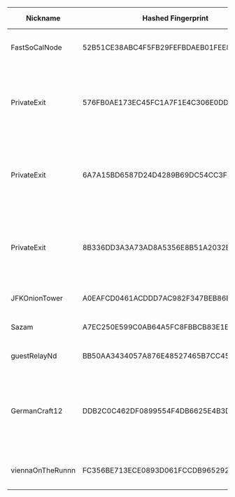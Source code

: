 | Nickname |  Hashed Fingerprint	| Or Addresses | Contact | Running | Flags | Last Seen | First Seen | Last Restarted | Advertised Bandwidth | Platform | Version | Version Status | Recommended Version | Verified hostnames | Exit policy |
|---|---|---|---|---|---|---|---|---|---|---|---|---|---|---|---|
|FastSoCalNode | 52B51CE38ABC4F5FB29FEFBDAEB01FEE862B18D6 | ["136.52.106.167:9001"] | tor[at]xerq.net | true | Running, V2Dir, Valid | 2025-10-15 10:00:00 | 2025-10-15 10:00:00 | 2025-10-15 08:57:04 | 0 | Tor 0.4.8.18 on FreeBSD | 0.4.8.18 | recommended | true | N/A | ["reject *:*"]|
|PrivateExit | 576FB0AE173EC45FC1A7F1E4C306E0DDFF71F6C4 | ["172.93.52.145:9001","[2602:ff16:1:1156::1]:9001"] | your-email@example.com | false | Exit, Running, V2Dir, Valid | 2025-10-15 08:00:00 | 2025-10-15 04:00:00 | 2025-10-15 03:01:33 | 0 | Tor 0.4.8.18 on Linux | 0.4.8.18 | recommended | true | N/A | ["reject 0.0.0.0/8:*","reject 169.254.0.0/16:*","reject 127.0.0.0/8:*","reject 192.168.0.0/16:*","reject 10.0.0.0/8:*","reject 172.16.0.0/12:*","reject 172.93.52.145:*","accept *:*"]|
|PrivateExit | 6A7A15BD6587D24D4289B69DC54CC3F823AB8EBA | ["104.225.221.195:9001","[2602:ff16:1:12ca::1]:9001"] | your-email@example.com | false | Exit, Running, V2Dir, Valid | 2025-10-15 08:00:00 | 2025-10-15 04:00:00 | 2025-10-15 03:01:35 | 0 | Tor 0.4.8.18 on Linux | 0.4.8.18 | recommended | true | N/A | ["reject 0.0.0.0/8:*","reject 169.254.0.0/16:*","reject 127.0.0.0/8:*","reject 192.168.0.0/16:*","reject 10.0.0.0/8:*","reject 172.16.0.0/12:*","reject 104.225.221.195:*","accept *:*"]|
|PrivateExit | 8B336DD3A3A73AD8A5356E8B51A2032E2DE74113 | ["104.225.223.97:9001","[2602:ff16:1:12a8::1]:9001"] | your-email@example.com | true | Exit, Running, V2Dir, Valid | 2025-10-15 10:00:00 | 2025-10-15 04:00:00 | 2025-10-15 03:01:31 | 0 | Tor 0.4.8.18 on Linux | 0.4.8.18 | recommended | true | N/A | ["reject 0.0.0.0/8:*","reject 169.254.0.0/16:*","reject 127.0.0.0/8:*","reject 192.168.0.0/16:*","reject 10.0.0.0/8:*","reject 172.16.0.0/12:*","reject 104.225.223.97:*","accept *:*"]|
|JFKOnionTower | A0EAFCD0461ACDDD7AC982F347BEB86BFCBD2A62 | ["162.120.71.95:443","[2a0a:8dc0:2060::a]:443"] | JOEBOES | true | Running, V2Dir, Valid | 2025-10-15 10:00:00 | 2025-10-15 04:00:00 | 2025-10-15 03:43:09 | 0 | Tor 0.4.8.19 on Linux | 0.4.8.19 | recommended | true | N/A | ["reject *:*"]|
|Sazam | A7EC250E599C0AB64A5FC8FBBCB83E1EABC7F4EA | ["91.98.34.161:9001","[2a01:4f8:c014:edbb::1]:9001"] | N/A | true | Running, V2Dir, Valid | 2025-10-15 10:00:00 | 2025-10-15 05:00:00 | 2025-10-15 04:07:05 | 0 | Tor 0.4.8.17 on Linux | 0.4.8.17 | recommended | true | ["static.161.34.98.91.clients.your-server.de"] | ["reject *:*"]|
|guestRelayNd | BB50AA3434057A876E48527465B7CC45F4ECEB4B | ["69.67.172.232:443"] | guest@email.com | true | Running, V2Dir, Valid | 2025-10-15 10:00:00 | 2025-10-15 05:00:00 | 2025-10-15 04:44:44 | 0 | Tor 0.4.8.19 on Linux | 0.4.8.19 | recommended | true | N/A | ["reject *:*"]|
|GermanCraft12 | DDB2C0C462DF0899554F4DB6625E4B3D5E71268C | ["136.243.210.20:443"] | ContactInfo email:knight AT germancraft dot net url:germancraft.net proof:dns-rsa abuse:knight AT germancraft dot net pgp:4cf76925833e2e24 twitter:knightyyyy1 btc:1MTXtuSCCTf6J3TiUnk1ePwgaHt9h6uQaU Updateofflinemasterkey:y sandbox:y os:Debian aesni:y autoupdate:y confmgmt:Ansible ciissversion:2 trafficacct:unmetered ciissversion:2 | true | Running, V2Dir, Valid | 2025-10-15 10:00:00 | 2025-10-15 01:00:00 | 2025-10-14 23:52:07 | 0 | Tor 0.4.8.19 on Linux | 0.4.8.19 | recommended | true | ["static.20.210.243.136.clients.your-server.de"] | ["reject *:*"]|
|viennaOnTheRunnn | FC356BE713ECE0893D061FCCDB96529214C4DCE0 | ["81.169.186.16:29003","[2a01:238:429c:9600:40e6:e961:9cf7:31d1]:29003"] | Mi Gibtsdonet <nobody AT example dot com> | true | Fast, Running, V2Dir, Valid | 2025-10-15 10:00:00 | 2025-10-15 03:00:00 | 2025-10-15 02:30:25 | 26518528 | Tor 0.4.8.12 on Linux | 0.4.8.12 | recommended | true | ["h2920043.stratoserver.net"] | ["reject *:*"]|
